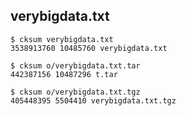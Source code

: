 ## verybigdata.txt
```
$ cksum verybigdata.txt
3538913760 10485760 verybigdata.txt
```
```
$ cksum o/verybigdata.txt.tar
442387156 10487296 t.tar
```
```
$ cksum o/verybigdata.txt.tgz
405448395 5504410 verybigdata.txt.tgz
```